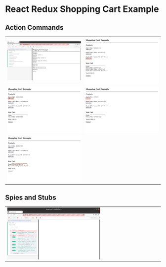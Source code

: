 # React Redux Shopping Cart Example

## Action Commands

<table>
  <tr>
    <td width="50%">
      <img src="/cypress/screenshots/shoppingcart/shoppingcart.spec.js/shoppingCart.png" width="300"/>
    </td>
    <td width="50%">
       <img src="/cypress/screenshots/shoppingcart/shoppingcart.spec.js/addThree.png" width="300"/>
    </td>
    </tr>
    <tr>
    <td width="50%">
      <img src="/cypress/screenshots/shoppingcart/shoppingcart.spec.js/addToCart.png"  width="300"/>
    </td>
     <td width="50%">
      <img src="/cypress/screenshots/shoppingcart/shoppingcart.spec.js/soldOut.png" width="300"/>
    </td>
  </tr>

  <tr>
       <td width="50%">
       <img src="/cypress/screenshots/shoppingcart/shoppingcart.spec.js/typeEmail.png" width="300"/>
    </td>
   </tr>
</table>

## Spies and Stubs

<table>
  <tr>
    <td width="50%">
      <img src="/cypress/screenshots/shoppingcart/spies_stubs.spec.js/stubs.png" width="300"/>
    </td>
 </tr>
  
</table>